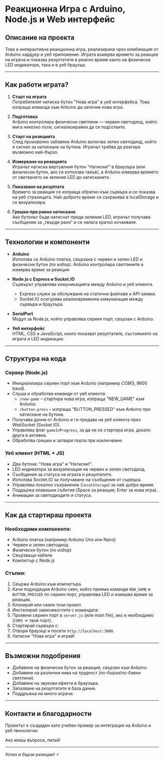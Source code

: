 # Реакционна Игра с Arduino, Node.js и Web интерфейс

## Описание на проекта

Това е интерактивна реакционна игра, реализирана чрез комбинация от Arduino хардуер и уеб приложение. Играта измерва времето за реакция на играча и показва резултатите в реално време както на физически LED индикатори, така и в уеб браузър.

---

## Как работи играта?

1. **Старт на играта**  
   Потребителят натиска бутон "Нова игра" в уеб интерфейса. Това изпраща команда към Arduino да започне нова игра.

2. **Подготовка**  
   Arduino контролира физически светлини — червен светодиод, който мига няколко пъти, сигнализирайки да се подготвите.

3. **Старт на реакцията**  
   След произволно забавяне Arduino включва зелен светодиод, който е сигнал за натискане на бутона. Играчът трябва да реагира възможно най-бързо.

4. **Измерване на реакцията**  
   Играчът натиска виртуалния бутон "Натисни!" в браузъра (или физически бутон, ако се използва такъв), а Arduino измерва времето от светването на зеления LED до натискането.

5. **Показване на резултата**  
   Времето за реакция се изпраща обратно към сървъра и се показва на уеб страницата. Най-доброто време се съхранява в localStorage и се визуализира.

6. **Грешки при ранно натискане**  
   Ако бутонът бъде натиснат преди зеления LED, играчът получава съобщение за „твърде рано“ и се налага кратко изчакване.

---

## Технологии и компоненти

- **Arduino**  
  Използва се Arduino платка, свързана с червен и зелен LED и физически бутон (по избор). Arduino контролира светлините и измерва време за реакция.

- **Node.js с Express и Socket.IO**  
  Сървърът управлява комуникацията между Arduino и уеб клиента.  
  - Express служи за обслужване на статични файлове и API заявки.  
  - Socket.IO осигурява реалновременна комуникация между сървъра и браузъра.

- **SerialPort**  
  Модул за Node.js, който управлява сериен порт, свързан с Arduino.

- **Уеб интерфейс**  
  HTML, CSS и JavaScript, които показват резултатите, състоянието на играта и LED индикации.

---

## Структура на кода

### Сервер (Node.js)

- Инициализира сериен порт към Arduino (например COM3, 9600 baud).
- Слуша и обработва команди от уеб клиента:
  - `/new-game` – стартира нова игра, изпраща "NEW_GAME" към Arduino.
  - `/button-press` – изпраща "BUTTON_PRESSED" към Arduino при натискане на бутона.
- Получава данни от Arduino и ги предава на уеб клиента през WebSocket (Socket.IO).
- Управлява флаг `gameInProgress`, за да не се стартира игра, докато друга е активна.
- Обработва грешки и затваря порта при изключване.

### Уеб клиент (HTML + JS)

- Два бутона: "Нова игра" и "Натисни!".
- LED индикатори за визуализация на червен и зелен светодиод.
- Съобщения за статуса на играта и резултатите.
- Използва Socket.IO за получаване на съобщения от сървъра.
- Управлява локално съхранение (`localStorage`) за най-добро време.
- Поддържа клавишни събития (Space за реакция, Enter за нова игра).
- Анимации за светодиодите и статуса.

---

## Как да стартираш проекта

### Необходими компоненти:

- Arduino платка (например Arduino Uno или Nano)
- Червен и зелен светодиод
- Физически бутон (по избор)
- Свързващи кабели
- Компютър с Node.js

### Стъпки:

1. Свържи Arduino към компютъра.
2. Качи подходящия Arduino скеч, който приема команди `NEW_GAME` и `BUTTON_PRESSED` по сериен порт, управлява LED и измерва време за реакция.
3. Клонирай или свали този проект.
4. Инсталирай зависимостите с командата:  
5. Промени сериен порт в `server.js` (или main file), ако е необходимо (`COM3` -> твоя порт).
6. Стартирай сървъра с:  
7. Отвори браузър и посети `http://localhost:3000`.
8. Натисни "Нова игра" и играй!

---

## Възможни подобрения

- Добавяне на физически бутон за реакция, свързан към Arduino.
- Добавяне на различни нива на трудност (по-бързи/по-бавни светлини).
- Добавяне на звукови ефекти в браузъра.
- Запазване на резултатите в база данни.
- Поддръжка на много играчи.

---

## Контакти и благодарности

Проектът е създаден като учебен пример за интеграция на Arduino и уеб технологии.

Ако имаш въпроси, питай!

---

*Успех и бързи реакции! ⚡*

